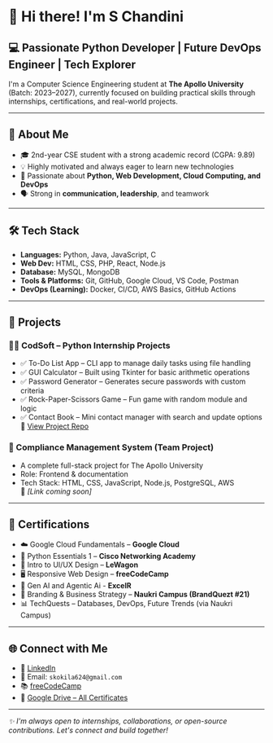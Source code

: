 # 👋 Hi there! I'm S Chandini

## 💻 Passionate Python Developer | Future DevOps Engineer | Tech Explorer

I'm a Computer Science Engineering student at **The Apollo University** (Batch: 2023–2027), currently focused on building practical skills through internships, certifications, and real-world projects.

---

## 🌟 About Me
- 🎓 2nd-year CSE student with a strong academic record (CGPA: 9.89)
- 💡 Highly motivated and always eager to learn new technologies
- 🧠 Passionate about **Python, Web Development, Cloud Computing, and DevOps**
- 🗣️ Strong in **communication, leadership**, and teamwork

---

## 🛠️ Tech Stack
- **Languages:** Python, Java, JavaScript, C
- **Web Dev:** HTML, CSS, PHP, React, Node.js
- **Database:** MySQL, MongoDB
- **Tools & Platforms:** Git, GitHub, Google Cloud, VS Code, Postman
- **DevOps (Learning):** Docker, CI/CD, AWS Basics, GitHub Actions

---

## 🧪 Projects

### 👩‍💻 CodSoft – Python Internship Projects
- ✅ To-Do List App – CLI app to manage daily tasks using file handling
- ✅ GUI Calculator – Built using Tkinter for basic arithmetic operations
- ✅ Password Generator – Generates secure passwords with custom criteria
- ✅ Rock-Paper-Scissors Game – Fun game with random module and logic
- ✅ Contact Book – Mini contact manager with search and update options  
🔗 [View Project Repo](https://github.com/SChandini31/Codsoft---Python-Programming)

### 🏢 Compliance Management System (Team Project)
- A complete full-stack project for The Apollo University
- Role: Frontend & documentation  
- Tech Stack: HTML, CSS, JavaScript, Node.js, PostgreSQL, AWS  
🔗 *[Link coming soon]*

---

## 📄 Certifications

- ☁️ Google Cloud Fundamentals – **Google Cloud**
- 🐍 Python Essentials 1 – **Cisco Networking Academy**
- 🎨 Intro to UI/UX Design – **LeWagon**
- 🖥️ Responsive Web Design – **freeCodeCamp**
- 🤖 Gen AI and Agentic Ai - **ExcelR**
- 🧠 Branding & Business Strategy – **Naukri Campus (BrandQuezt #21)**
- 📊 TechQuests – Databases, DevOps, Future Trends (via Naukri Campus)

---

## 🌐 Connect with Me

- 💼 [LinkedIn](https://www.linkedin.com/in/s-chandini-93395b2b8)
- 📧 Email: `skokila624@gmail.com`
- 📚 [freeCodeCamp](https://www.freecodecamp.org/SChandini31)
- 🔗 [Google Drive – All Certificates](https://drive.google.com/drive/folders/1cdpOLQS31dkfi3kNfQbub7eevnEQuVlP)

---

_✨ I'm always open to internships, collaborations, or open-source contributions. Let's connect and build together!_
